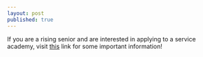 ```yaml
---
layout: post
published: true
---
```



If you are a rising senior and are interested in applying to a service academy, visit [this](https://links.govdelivery.com/track?type=click&enid=ZWFzPTEmbXNpZD0mYXVpZD0mbWFpbGluZ2lkPTIwMTkwNzIzLjgzODUwNTEmbWVzc2FnZWlkPU1EQi1QUkQtQlVMLTIwMTkwNzIzLjgzODUwNTEmZGF0YWJhc2VpZD0xMDAxJnNlcmlhbD0xNjc5Mzc0MSZlbWFpbGlkPWtsb2NobmVyQHNiY2dsb2JhbC5uZXQmdXNlcmlkPWtsb2NobmVyQHNiY2dsb2JhbC5uZXQmdGFyZ2V0aWQ9JmZsPSZtdmlkPSZleHRyYT0mJiY=&&&100&&&https://content.govdelivery.com/accounts/USCAREPSCOTTPETERS/bulletins/250e1fc) link for some important information!
